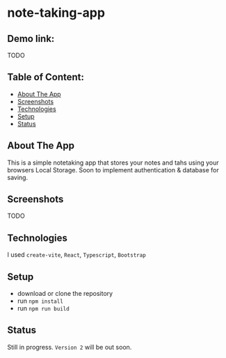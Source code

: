 # note-taking-app

## Demo link:
TODO

## Table of Content:

- [About The App](#about-the-app)
- [Screenshots](#screenshots)
- [Technologies](#technologies)
- [Setup](#setup)
- [Status](#status)

## About The App
This is a simple notetaking app that stores your notes and tahs using your browsers Local Storage.  Soon to implement authentication & database for saving.


## Screenshots
TODO

## Technologies
I used `create-vite`, `React`,  `Typescript`, `Bootstrap`

## Setup
- download or clone the repository
- run `npm install`
- run `npm run build`

## Status
Still in progress. `Version 2` will be out soon.
